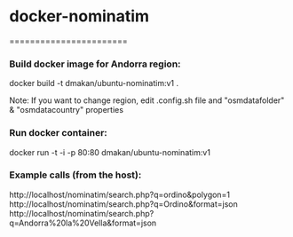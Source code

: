 # docker-nominatim
=======================

### Build docker image for Andorra region:
docker build -t dmakan/ubuntu-nominatim:v1 .

Note: If you want to change region, edit .config.sh file and "osmdatafolder" & "osmdatacountry" properties

### Run docker container:
docker run -t -i -p 80:80 dmakan/ubuntu-nominatim:v1

### Example calls (from the host):
http://localhost/nominatim/search.php?q=ordino&polygon=1
http://localhost/nominatim/search.php?q=Ordino&format=json
http://localhost/nominatim/search.php?q=Andorra%20la%20Vella&format=json